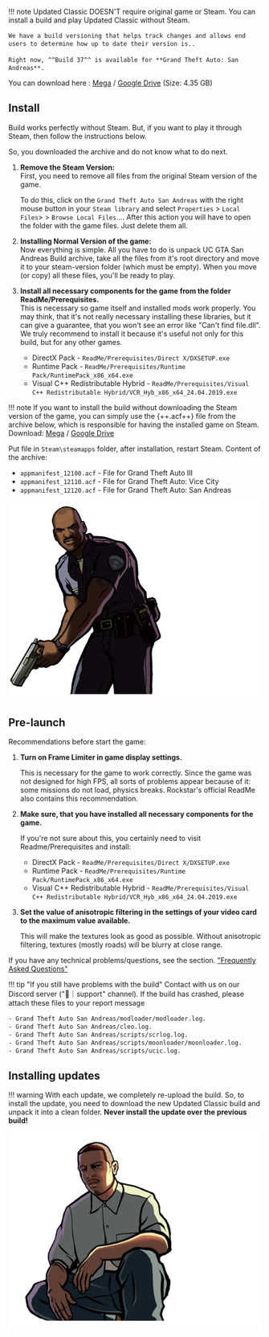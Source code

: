 !!! note
    Updated Classic DOESN'T require original game or Steam. You can install a build and play Updated Classic without Steam.

    We have a build versioning that helps track changes and allows end users to determine how up to date their version is.. 
    
    Right now, ^^Build 37^^ is available for **Grand Theft Auto: San Andreas**.

You can download here : [Mega](https://mega.nz/folder/ao4ByTRa#tHdTLWa6hiUn-FzcmfqdEA/file/HgpS2R7I) / [Google Drive](https://drive.google.com/file/d/1VXUx8s9jtGU0roCH0-iswWb8IK9K1VQI/view) (Size: 4.35 GB)

## Install
Build works perfectly without Steam. But, if you want to play it through Steam, then follow the instructions below.    

So, you downloaded the archive and do not know what to do next.

1. **Remove the Steam Version:**  
    First, you need to remove all files from the original Steam version of the game. 

    To do this, click on the `Grand Theft Auto San Andreas` with the right mouse button in your `Steam library` and select `Properties` > `Local Files`> > `Browse Local Files`.... After this action you will have to open the folder with the game files. Just delete them all.

2. **Installing Normal Version of the game:**  
Now everything is simple. All you have to do is unpack UC GTA San Andreas Build archive, take all the files from it's root directory and move it to your steam-version folder (which must be empty). When you move (or copy) all these files, you'll be ready to play.

3. **Install all necessary components for the game from the folder ReadMe/Prerequisites.**  
This is necessary so game itself and installed mods work properly. You may think, that it's not really necessary installing these libraries, but it can give a guarantee, that you won't see an error like "Can't find file.dll". We truly recommend to install it because it's useful not only for this build, but for any other games.

    - DirectX Pack - `ReadMe/Prerequisites/Direct X/DXSETUP.exe`
    - Runtime Pack - `ReadMe/Prerequisites/Runtime Pack/RuntimePack_x86_x64.exe`
    - Visual C++ Redistributable Hybrid - `ReadMe/Prerequisites/Visual C++ Redistributable Hybrid/VCR_Hyb_x86_x64_24.04.2019.exe`

!!! note
    If you want to install the build without downloading the Steam version of the game, you can simply use the {++.acf++} file from the archive below, which is responsible for having the installed game on Steam.
Download:
[Mega](https://mega.nz/folder/ao4ByTRa#tHdTLWa6hiUn-FzcmfqdEA/file/D9olQb4K) / [Google Drive](https://drive.google.com/file/d/1PIGmoXOuI6EXkFPmktnnszwqQ_oGxwY7)

Put file in `Steam\steamapps` folder, after installation, restart Steam.
Content of the archive:

- `appmanifest_12100.acf` - File for Grand Theft Auto III
- `appmanifest_12110.acf` - File for Grand Theft Auto: Vice City
- `appmanifest_12120.acf` - File for Grand Theft Auto: San Andreas

![alt](../../assets/gtasa/char_0009.webp)

## Pre-launch 

Recommendations before start the game:

1. **Turn on Frame Limiter in game display settings.**

    This is necessary for the game to work correctly. Since the game was not designed for high FPS, all sorts of problems appear because of it: some missions do not load, physics breaks.
    Rockstar's official ReadMe also contains this recommendation.

2. **Make sure, that you have installed all necessary components for the game.**

    If you're not sure about this, you certainly need to visit Readme/Prerequisites and install:

    - DirectX Pack - `ReadMe/Prerequisites/Direct X/DXSETUP.exe`
    - Runtime Pack - `ReadMe/Prerequisites/Runtime Pack/RuntimePack_x86_x64.exe`
    - Visual C++ Redistributable Hybrid - `ReadMe/Prerequisites/Visual C++ Redistributable Hybrid/VCR_Hyb_x86_x64_24.04.2019.exe`

3. **Set the value of anisotropic filtering in the settings of your video card to the maximum value available.**

    This will make the textures look as good as possible. Without anisotropic filtering, textures (mostly roads) will be blurry at close range.

If you have any technical problems/questions, see the  section. ["Frequently Asked Questions"](../gtasa/faq.md)

!!! tip "If you still have problems with the build" 
    Contact with us on our Discord server ("🔨｜support" channel). If the build has crashed, please attach these files to your report message
    
    - Grand Theft Auto San Andreas/modloader/modloader.log.
    - Grand Theft Auto San Andreas/cleo.log.
    - Grand Theft Auto San Andreas/scripts/scrlog.log.
    - Grand Theft Auto San Andreas/scripts/moonloader/moonloader.log.
    - Grand Theft Auto San Andreas/scripts/ucic.log.

## Installing updates
!!! warning
    With each update, we completely re-upload the build. So, to install the update, you need to download the new Updated Classic build and unpack it into a clean folder.
    **Never install the update over the previous build!**

![alt](../../assets/gtasa/char_0006.webp)